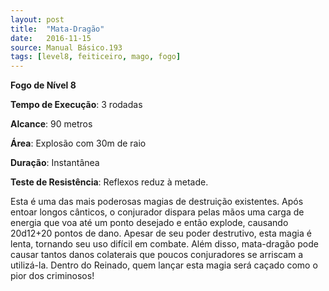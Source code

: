 ```yaml
---
layout: post
title:  "Mata-Dragão"
date:   2016-11-15
source: Manual Básico.193
tags: [level8, feiticeiro, mago, fogo]
---
```


**Fogo de Nível 8**

**Tempo de Execução**: 3 rodadas

**Alcance**: 90 metros

**Área**: Explosão com 30m de raio

**Duração**: Instantânea

**Teste de Resistência**: Reflexos reduz à metade.

Esta é uma das mais poderosas magias de destruição existentes. Após entoar longos cânticos, o conjurador dispara pelas mãos uma carga de energia que voa até um ponto desejado e então explode, causando 20d12+20 pontos de dano.
Apesar de seu poder destrutivo, esta magia é lenta, tornando seu uso difícil em combate. Além disso, mata-dragão pode causar tantos danos colaterais que poucos conjuradores se arriscam a utilizá-la. 
Dentro do Reinado, quem lançar esta magia será caçado como o pior dos criminosos!